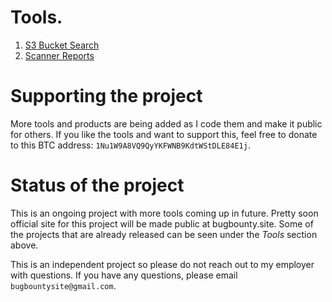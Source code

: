 # Tools. 

1. <a href="https://rojan-rijal.github.io/s3_search/">S3 Bucket Search</a>
2. <a href="https://rojan-rijal.github.io/scanner_reports/">Scanner Reports</a>



# Supporting the project
More tools and products are being added as I code them and make it public for others. If you like the tools and want to support this, feel free to donate to this BTC address: `1Nu1W9A8VQ9QyYKFWNB9KdtWStDLE84E1j`. 

# Status of the project
This is an ongoing project with more tools coming up in future. Pretty soon official site for this project will be made public at bugbounty.site. Some of the projects that are already released can be seen under the *Tools* section above. 

This is an independent project so please do not reach out to my employer with questions. If you have any questions, please email `bugbountysite@gmail.com`. 
